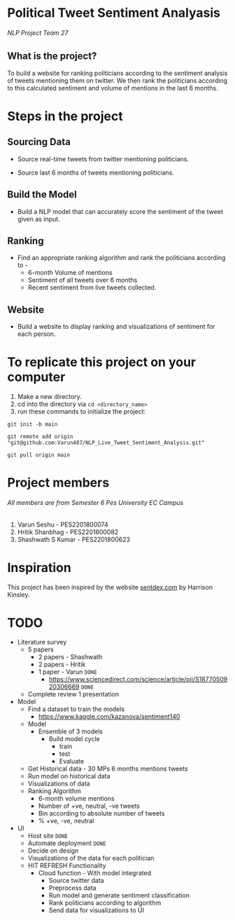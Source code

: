 # Political Tweet Sentiment Analyasis
###### NLP Project Team 27

## What is the project?

To build a website for ranking politicians according to the sentiment analysis of tweets mentioning them on twitter. We then rank the politicians according to this calculated sentiment and volume of mentions in the last 6 months.

# Steps in the project

## Sourcing Data

* Source real-time tweets from twitter mentioning politicians.

* Source last 6 months of tweets mentioning politicians.

## Build the Model

* Build a NLP model that can accurately score the sentiment of the tweet given as input.

## Ranking

* Find an appropriate ranking algorithm and rank the politicians according to -
	* 6-month Volume of mentions
	* Sentiment of all tweets over 6 months
	* Recent sentiment from live tweets collected.

## Website

* Build a website to display ranking and visualizations of sentiment for each person.

# To replicate this project on your computer

1. Make a new directory.
2. cd into the directory via `cd <directory_name>` 
3. run these commands to initialize the project: 
```
git init -b main

git remote add origin "git@github.com:Varun487/NLP_Live_Tweet_Sentiment_Analysis.git"

git pull origin main
```

# Project members
###### All members are from Semester 6  Pes University EC Campus
1. Varun Seshu - PES2201800074
2. Hritik Shanbhag - PES2201800082
3. Shashwath S Kumar - PES2201800623

# Inspiration

This project has been inspired by the website [sentdex.com](http://sentdex.com/political-analysis/us-politicians/) by Harrison Kinsley.


# TODO
- Literature survey
	- 5 papers
		- 2 papers - Shashwath
		- 2 papers - Hritik
		- 1 paper - Varun `DONE`
			- https://www.sciencedirect.com/science/article/pii/S1877050920306669 `DONE`
	- Complete review 1 presentation
- Model
	- Find a dataset to train the models 
		- https://www.kaggle.com/kazanova/sentiment140
	- Model 
		- Ensemble of 3 models 
			- Build model cycle 
				- train 
				- test 
				- Evaluate 
	- Get Historical data - 30 MPs 6 months mentions tweets 
	- Run model on historical data 
	- Visualizations of data 
	- Ranking Algorithm 
		- 6-month volume mentions 
		- Number of +ve, neutral, -ve tweets 
		- Bin according to absolute number of tweets 
		- % +ve, -ve, neutral 
- UI
	- Host site `DONE`
	- Automate deployment `DONE`
	- Decide on design 
	- Visualizations of the data for each politician 
	- HIT REFRESH Functionality
		- Cloud function - With model integrated 
			- Source twitter data 
			- Preprocess data 
			- Run model and generate sentiment classification
			- Rank politicians according to algorithm 
			- Send data for visualizations to UI 
